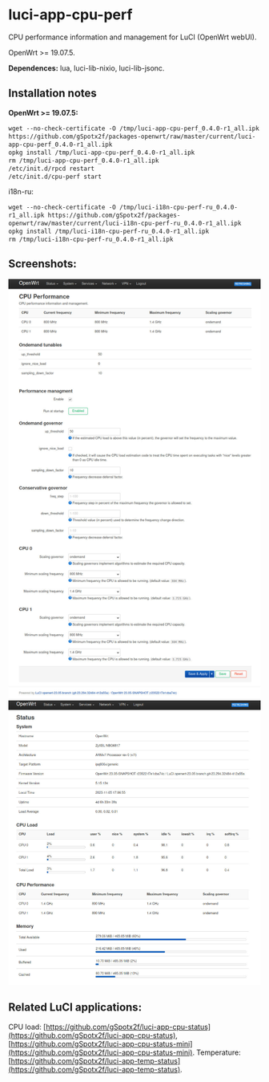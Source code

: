# luci-app-cpu-perf
CPU performance information and management for LuCI (OpenWrt webUI).

OpenWrt >= 19.07.5.

**Dependences:** lua, luci-lib-nixio, luci-lib-jsonc.

## Installation notes

**OpenWrt >= 19.07.5:**

    wget --no-check-certificate -O /tmp/luci-app-cpu-perf_0.4.0-r1_all.ipk https://github.com/gSpotx2f/packages-openwrt/raw/master/current/luci-app-cpu-perf_0.4.0-r1_all.ipk
    opkg install /tmp/luci-app-cpu-perf_0.4.0-r1_all.ipk
    rm /tmp/luci-app-cpu-perf_0.4.0-r1_all.ipk
    /etc/init.d/rpcd restart
    /etc/init.d/cpu-perf start

i18n-ru:

    wget --no-check-certificate -O /tmp/luci-i18n-cpu-perf-ru_0.4.0-r1_all.ipk https://github.com/gSpotx2f/packages-openwrt/raw/master/current/luci-i18n-cpu-perf-ru_0.4.0-r1_all.ipk
    opkg install /tmp/luci-i18n-cpu-perf-ru_0.4.0-r1_all.ipk
    rm /tmp/luci-i18n-cpu-perf-ru_0.4.0-r1_all.ipk

## Screenshots:

![](https://github.com/gSpotx2f/luci-app-cpu-perf/blob/master/screenshots/01.jpg)
![](https://github.com/gSpotx2f/luci-app-cpu-perf/blob/master/screenshots/02.jpg)

## Related LuCI applications:

CPU load: [https://github.com/gSpotx2f/luci-app-cpu-status](https://github.com/gSpotx2f/luci-app-cpu-status), [https://github.com/gSpotx2f/luci-app-cpu-status-mini](https://github.com/gSpotx2f/luci-app-cpu-status-mini).
Temperature: [https://github.com/gSpotx2f/luci-app-temp-status](https://github.com/gSpotx2f/luci-app-temp-status).
